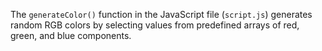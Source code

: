 The `generateColor()` function in the JavaScript file (`script.js`) generates random RGB colors by selecting values from predefined arrays of red, green, and blue components.
